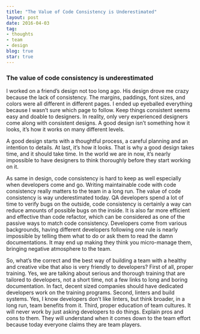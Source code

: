 ```yaml
---
title: "The Value of Code Consistency is Underestimated"
layout: post
date: 2016-04-03 
tag:
- thoughts 
- team
- design
blog: true
star: true
---
```


### The value of code consistency is underestimated

I worked on a friend’s design not too long ago. His design drove me crazy because the lack of consistency. The margins, paddings, font sizes, and colors were all different in different pages. I ended up eyeballed everything because I wasn’t sure which page to follow. Keep things consistent seems easy and doable to designers. In reality, only very experienced designers come along with consistent designs. A good design isn’t something how it looks, it’s how it works on many different levels.

A good design starts with a thoughtful process, a careful planning and an intention to details. At last, it’s how it looks. That is why a good design takes time, and it should take time. In the world we are in now, it’s nearly impossible to have designers to think thoroughly before they start working on it.

As same in design, code consistency is hard to keep as well especially when developers come and go. Writing maintainable code with code consistency really matters to the team in a long run. The value of code consistency is way underestimated today. QA developers spend a lot of time to verify bugs on the outside, code consistency is certainly a way can reduce amounts of possible bugs on the inside. It is also far more efficient and effective than code refactor, which can be considered as one of the passive ways to match code consistency. Developers come from various backgrounds, having different developers following one rule is nearly impossible by telling them what to do or ask them to read the damn documentations. It may end up making they think you micro-manage them, bringing negative atmosphere to the team. 

So, what’s the correct and the best way of building a team with a healthy and creative vibe that also is very friendly to developers? First of all, proper training. Yes, we are talking about serious and thorough training that are tailored to developers, not a short time, not a few links to long and boring documentation. In fact, decent sized companies should have dedicated developers work on the training programs. Second, linters and build systems. Yes, I know developers don’t like linters, but think broader, in a long run, team benefits from it. Third, proper education of team cultures. It will never work by just asking developers to do things. Explain pros and cons to them. They will understand when it comes down to the team effort because today everyone claims they are team players. 
